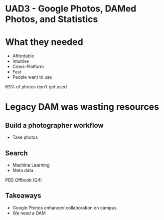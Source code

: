 # UAD3 - Google Photos, DAMed Photos, and Statistics

# What they needed
- Affordable 
- Intuitive
- Cross-Platform
- Fast
- People want to use

63% of photos don't get used

# Legacy DAM was wasting resources

## Build a photographer workflow 
- Take photos 

## Search 
- Machine Learning
- Meta data

PBS Offbook (Gif)

## Takeaways
- Google Photos enhanced collaboration on campus
- We need a DAM
